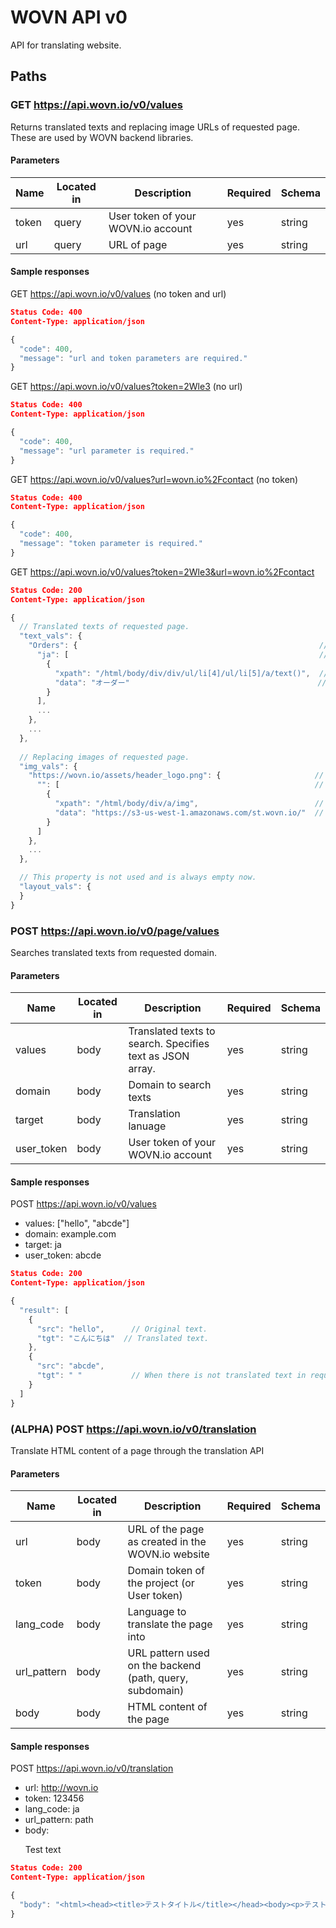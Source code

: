 # WOVN API v0

API for translating website.

## Paths

### GET https://api.wovn.io/v0/values

Returns translated texts and replacing image URLs of requested page. These are used by WOVN backend libraries.

#### Parameters

Name  | Located in | Description                        | Required | Schema
----- | ---------- | ---------------------------------- | -------- | ------
token | query      | User token of your WOVN.io account | yes      | string
url   | query      | URL of page                        | yes      | string

#### Sample responses

GET https://api.wovn.io/v0/values (no token and url)

```json
Status Code: 400
Content-Type: application/json
```

```javascript
{
  "code": 400,
  "message": "url and token parameters are required."
}
```

GET https://api.wovn.io/v0/values?token=2Wle3 (no url)

```json
Status Code: 400
Content-Type: application/json
```

```javascript
{
  "code": 400,
  "message": "url parameter is required."
}

```

GET https://api.wovn.io/v0/values?url=wovn.io%2Fcontact (no token)

```json
Status Code: 400
Content-Type: application/json
```

```javascript
{
  "code": 400,
  "message": "token parameter is required."
}

```

GET https://api.wovn.io/v0/values?token=2Wle3&url=wovn.io%2Fcontact

```json
Status Code: 200
Content-Type: application/json
```

```javascript
{
  // Translated texts of requested page.
  "text_vals": {
    "Orders": {                                                      // Original text.
      "ja": [                                                        // Translation language. When this is empty, this text is not translated and the original is used.
        {
          "xpath": "/html/body/div/div/ul/li[4]/ul/li[5]/a/text()",  // XPath of original text in original page.
          "data": "オーダー"                                          // Translated text.
        }
      ],
      ...
    },
    ...
  },
  
  // Replacing images of requested page.
  "img_vals": {
    "https://wovn.io/assets/header_logo.png": {                     // Original image URL.
      "": [                                                         // Translation language. When this is empty, this image is not replaced and the original is used. 
        {
          "xpath": "/html/body/div/a/img",                          // XPath of original image in original page.
          "data": "https://s3-us-west-1.amazonaws.com/st.wovn.io/"  // Replacing image URL.
        }
      ]
    },
    ...
  },

  // This property is not used and is always empty now. 
  "layout_vals": {
  }
}
```

### POST https://api.wovn.io/v0/page/values

Searches translated texts from requested domain.

#### Parameters

Name       | Located in | Description                                               | Required | Schema
---------- | ---------- | --------------------------------------------------------- | -------- | ------
values     | body       | Translated texts to search. Specifies text as JSON array. | yes      | string
domain     | body       | Domain to search texts                                    | yes      | string
target     | body       | Translation lanuage                                       | yes      | string
user_token | body       | User token of your WOVN.io account                        | yes      | string

#### Sample responses

POST https://api.wovn.io/v0/values

* values: ["hello", "abcde"]
* domain: example.com
* target: ja
* user_token: abcde

```json
Status Code: 200
Content-Type: application/json
```

```javascript
{
  "result": [
    {
      "src": "hello",      // Original text.
      "tgt": "こんにちは"  // Translated text.
    },
    {
      "src": "abcde",
      "tgt": " "           // When there is not translated text in requested domain, a space is returned.
    }
  ]
}
```

### (ALPHA) POST https://api.wovn.io/v0/translation

Translate HTML content of a page through the translation API

#### Parameters

Name       | Located in | Description                                               | Required | Schema
---------- | ---------- | --------------------------------------------------------- | -------- | ------
url        | body       | URL of the page as created in the WOVN.io website         | yes      | string
token      | body       | Domain token of the project (or User token)               | yes      | string
lang_code  | body       | Language to translate the page into                       | yes      | string
url_pattern| body       | URL pattern used on the backend (path, query, subdomain)  | yes      | string
body       | body       | HTML content of the page                                  | yes      | string

#### Sample responses

POST https://api.wovn.io/v0/translation

* url: http://wovn.io
* token: 123456
* lang_code: ja
* url_pattern: path
* body: <html><head><title>Test Title</title></head><body><p>Test text</p></body></html>

```json
Status Code: 200
Content-Type: application/json
```

```javascript
{
  "body": "<html><head><title>テストタイトル</title></head><body><p>テストテキスト</p></body></html>"
}
```
